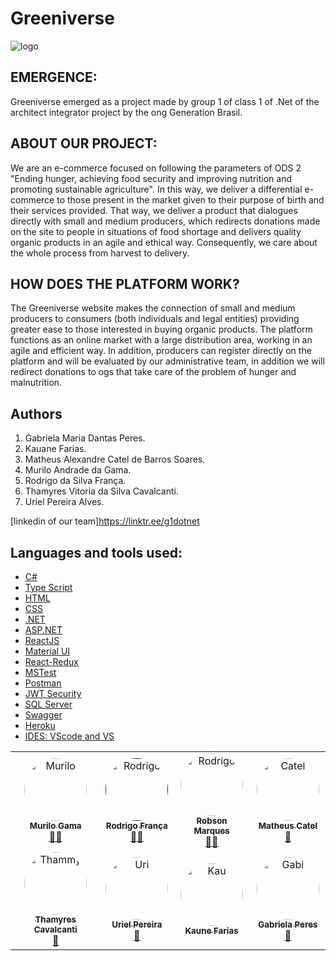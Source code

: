 # Greeniverse


![logo](https://i.imgur.com/lhUs159.jpg)

## EMERGENCE:
<p>Greeniverse emerged as a project made by group 1 of class 1 of .Net of the architect integrator project by the ong Generation Brasil.
</p>

## ABOUT OUR PROJECT:
<p>
We are an e-commerce focused on following the parameters of ODS 2 "Ending hunger, achieving food security and improving nutrition and promoting sustainable agriculture". In this way, we deliver a differential e-commerce to those present in the market given to their purpose of birth and their services provided.
That way, we deliver a product that dialogues directly with small and medium producers, which redirects donations made on the site to people in situations of food shortage and delivers quality organic products in an agile and ethical way. Consequently, we care about the whole process from harvest to delivery.
</p>

## HOW DOES THE PLATFORM WORK?
<p>
The Greeniverse website makes the connection of small and medium producers to consumers (both individuals and legal entities) providing greater ease to those interested in buying organic products. The platform functions as an online market with a large distribution area, working in an agile and efficient way. In addition, producers can register directly on   the platform and will be evaluated by our administrative team, in addition we will redirect donations to ogs that take care of the problem of hunger and malnutrition.
</p>


## Authors
1. Gabriela Maria Dantas Peres.
2. Kauane Farias.
3. Matheus Alexandre Catel de Barros Soares.
4. Murilo Andrade da Gama.
5. Rodrigo da Silva França.
6. Thamyres Vitoria da Silva Cavalcanti.
7. Uriel Pereira Alves.

[linkedin of our team]<https://linktr.ee/g1dotnet>
 

## Languages and tools used:
* [C#](https://docs.microsoft.com/pt-br/dotnet/csharp/)
* [Type Script](https://www.typescriptlang.org/docs/home/)
* [HTML](https://www.w3schools.com/html/default.asp)
* [CSS](https://www.w3schools.com/css/default.asp)
* [.NET](https://docs.microsoft.com/en-us/dotnet/)
* [ASP.NET](https://docs.microsoft.com/en-us/aspnet/core/?view=aspnetcore-6.0)
* [ReactJS](https://reactjs.org/docs/getting-started.html)
* [Material UI](https://v4.mui.com/)
* [React-Redux](https://react-redux.js.org/)
* [MSTest](https://docs.microsoft.com/en-us/dotnet/core/testing/unit-testing-with-mstest)
* [Postman](https://www.postman.com/)
* [JWT Security](https://jwt.io/introduction/)
* [SQL Server](https://docs.microsoft.com/pt-br/sql/sql-server/?view=sql-server-ver16)
* [Swagger](https://swagger.io/docs/)
* [Heroku](https://devcenter.heroku.com/categories/reference)
* [IDES: VScode and VS]()
<table>
  <tr>
    <td align="center"><a href="https://github.com/MuriloAGama"><img style="border-radius: 50%;" src="" width="100px;" alt="Murilo"/><br /><sub><b>Murilo Gama</b></sub></a><br /><a href="https://github.com/MuriloAGama" title="github">👨‍🚀</a></td>
    <td align="center"><a href=""><img style="border-radius: 50%;" src="" width="100px;" alt="Rodrigo"/><br /><sub><b>Rodrigo França</b></sub></a><br /><a href="https://github.com/NotBuer" title="Rocketseat">👨‍🚀</a></td>
    <td align="center"><a href="https://github.com/NotBuer"><img style="border-radius: 50%;" src="" width="100px;" alt="Rodrigo"/><br /><sub><b>Robson Marques</b></sub></a><br /><a href="https://github.com/NotBuer" title="github">👨‍🚀</a></td>
    <td align="center"><a href="https://github.com/cateldev"><img style="border-radius: 50%;" src="" width="100px;" alt="Catel"/><br /><sub><b>Matheus Catel</b></sub></a><br /><a href="https://github.com/cateldev" title="github">🚀</a></td>
  </tr>
  <tr>
    <td align="center"><a href="https://github.com/ThamyC1001"><img style="border-radius: 50%;" src="https://imgur.com/rg4NlOJ" width="100px;" alt="Thammy"/><br /><sub><b>Thamyres Cavalcanti</b></sub></a><br /><a href="https://github.com/ThamyC1001" title="github">🚀</a></td>
    <td align="center"><a href="https://github.com/urielpereiraalves"><img style="border-radius: 50%;" src="https://imgur.com/gallery/DoKdYL0" width="100px;" alt="Uri"/><br /><sub><b>Uriel Pereira</b></sub></a><br /><a href="https://github.com/urielpereiraalves" title="github">🚀</a></td>
    <td align="center"><a href="https://github.com/kaufariax"><img style="border-radius: 50%;" src="https://imgur.com/h8XpIXx" width="100px;" alt="Kau"/><br /><sub><b>Kaune Farias</b></sub></a><br /><a href="https://github.com/kaufariax" title="github">
    <td align="center"><a href="https://github.com/GabrielaPeres"><img style="border-radius: 50%;" src="https://imgur.com/gallery/CGexvBq" width="100px;" alt="Gabi"/><br /><sub><b>Gabriela Peres</b></sub><a href="https://github.com/GabrielaPeres" title="github">🚀
    </tr>
</table